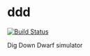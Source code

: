ddd
===

[![Build Status](https://travis-ci.org/royvandewater/ddd.svg?branch=master)](https://travis-ci.org/royvandewater/ddd)

Dig Down Dwarf simulator
